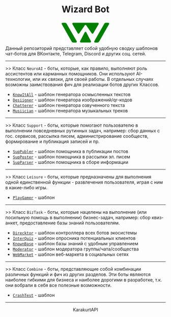 <div align="center">
    <h1> Wizard Bot </h1>
    <img src="Logotype.svg" height="75"/>
</div>

<div align="left">
    Данный репозиторий представляет собой удобную сводку шаблонов чат-ботов для ВКонтакте, Telegram, 
    Discord и других соц. сетей. 
    <br>
    <hr>
    >> Класс <code>NeuroAI</code> - боты, которые, как правило, выполняют роль ассистентов или карманных
    помощников. Они используют AI-технологии, или их связки, для своей работы. В отдельных случаях
    возможны заимствования фич для реализации ботов других Классов.
    <ul>
        <li> <code><a href="/KnowItAll.md">KnowItAll</a></code> - шаблон генератора осмысленных текстов    </li>
        <li> <code><a href="/Desiigner.md">Desiigner</a></code> - шаблон генератора изображений/qr-кодов   </li>
        <li> <code><a href="/Chatterer.md">Chatterer</a></code> - шаблон генератора озвученного текста     </li>
        <li> <code><a href="/Musiician.md">Musiician</a></code> - шаблон генератора музыкальных треков     </li>
    </ul>
    <hr>
    >> Класс <code>Support</code> - боты, которые помогают пользователю в выполнении повседневных рутинных
    задач, например: сбор данных с гос. сервисов, рассылка писем, администрирование сообществ, формирование
    и публикация записей и пр.
    <ul>
        <li> <code><a href="/SupPubler.md">SupPubler</a></code> - шаблон помощника в публикации постов     </li>
        <li> <code><a href="/SupPoster.md">SupPoster</a></code> - шаблон помощника в рассылки эл. писем    </li>
        <li> <code><a href="/SupParser.md">SupParser</a></code> - шаблон помощника в сборе информации      </li>
    </ul>
    <hr>
    >> Класс <code>Leisure</code> - боты, которые предназначены для выполнения одной единственной функции -
    развлечения пользователя, играя с ним в какие-либо игры.
    <ul>
        <li> <code><a href="/PlayGamer.md">PlayGamer</a></code> - шаблон                                   </li>
    </ul>
    <hr>
    >> Класс <code>BizTask</code> - боты, которые нацелены на выполнение (или посильную помощь в выполнении) 
    бизнес-задач, например: сбор квиз-анкет, предоставление базы знаний пользователям.  
    <ul>
        <li> <code><a href="/Direcktor.md">Direcktor</a></code> - шаблон контроллера всех ботов экосистемы </li>
        <li> <code><a href="/InterQuiz.md">InterQuiz</a></code> - шаблон опросника потенциальных клиентов  </li>
        <li> <code><a href="/KnownBase.md">KnownBase</a></code> - шаблон базы знаний с удобным управлением </li>
        <li> <code><a href="/Moderator.md">Moderator</a></code> - шаблон модератора группы/чата/сообщества </li>
        <li> <code><a href="/WebMarket.md">WebMarket</a></code> - шаблон веб-маркета в социальных сетях    </li>
    </ul>
    <hr>
    >> Класс <code>Combine</code> - боты, представляющие собой комбинации различных функций и фич из других
    разделов. Эти боты являются наиболее гибкими для бизнеса и наиболее дорогими в разработке, т.к. они
    вобрали в себя все полезные возможности.
    <ul>
        <li> <code><a href="/CrashTest.md">CrashTest</a></code> - шаблон                                   </li>
    </ul>
    <hr>
</div>

<div align="center">
    KarakurtAPI
</div>